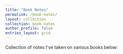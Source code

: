 ```yaml
---
title: "Book Notes"
permalink: /book-notes/
layout: collection
collection: book-notes
author_profile: false
entries_layout: grid
---
```


Collection of notes I've taken on various books below: